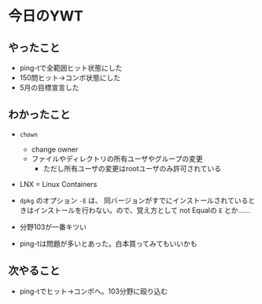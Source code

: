 # 今日のYWT

## やったこと

- ping-tで全範囲ヒット状態にした
- 150問ヒット→コンボ状態にした
- 5月の目標宣言した

## わかったこと

- `chown`
  - change owner
  - ファイルやディレクトリの所有ユーザやグループの変更
    - ただし所有ユーザの変更はrootユーザのみ許可されている

- LNX = Linux Containers
- `dpkg` のオプション `-E` は、 同バージョンがすでにインストールされているときはインストールを行わない。ので、覚え方として not Equalの `E` とか……
- 分野103が一番キツい
- ping-tは問題が多いとあった。白本買ってみてもいいかも

## 次やること

- ping-tでヒット→コンボへ。103分野に殴り込む
